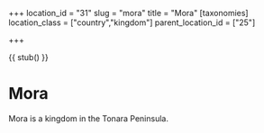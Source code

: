 +++
location_id = "31"
slug = "mora"
title = "Mora"
[taxonomies]
location_class = ["country","kingdom"]
parent_location_id = ["25"]

+++

{{ stub() }}

# Mora

Mora is a kingdom in the Tonara Peninsula.